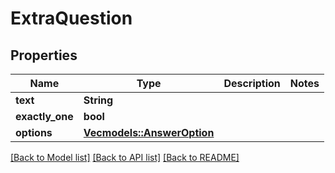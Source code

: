 # ExtraQuestion

## Properties

Name | Type | Description | Notes
------------ | ------------- | ------------- | -------------
**text** | **String** |  | 
**exactly_one** | **bool** |  | 
**options** | [**Vec<models::AnswerOption>**](AnswerOption.md) |  | 

[[Back to Model list]](../README.md#documentation-for-models) [[Back to API list]](../README.md#documentation-for-api-endpoints) [[Back to README]](../README.md)


